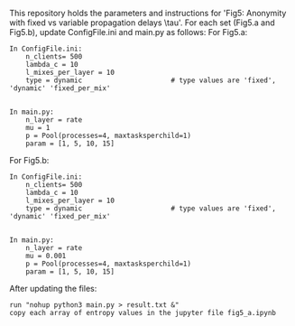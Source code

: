 This repository holds the parameters and instructions for 'Fig5: Anonymity with fixed vs variable propagation delays \tau'.
For each set (Fig5.a and Fig5.b), update ConfigFile.ini and main.py as follows: 
For Fig5.a:
    
    In ConfigFile.ini:
        n_clients= 500
        lambda_c = 10
        l_mixes_per_layer = 10
        type = dynamic                      # type values are 'fixed', 'dynamic' 'fixed_per_mix'


    In main.py:
        n_layer = rate
        mu = 1
        p = Pool(processes=4, maxtasksperchild=1)
        param = [1, 5, 10, 15]

For Fig5.b:
    
    In ConfigFile.ini:
        n_clients= 500
        lambda_c = 10
        l_mixes_per_layer = 10
        type = dynamic                      # type values are 'fixed', 'dynamic' 'fixed_per_mix'


    In main.py:
        n_layer = rate
        mu = 0.001
        p = Pool(processes=4, maxtasksperchild=1)
        param = [1, 5, 10, 15]
After updating the files:

    run "nohup python3 main.py > result.txt &"
    copy each array of entropy values in the jupyter file fig5_a.ipynb